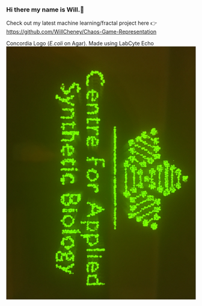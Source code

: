 ### Hi there my name is Will.👋

Check out my latest machine learning/fractal project here :point_right: https://github.com/WillCheney/Chaos-Game-Representation <br>

Concordia Logo (*E.coli* on Agar). Made using LabCyte Echo
![example](https://github.com/WillCheney/WillCheney/blob/main/EchoLogo.JPG)



<!--
**WillCheney/WillCheney** is a ✨ _special_ ✨ repository because its `README.md` (this file) appears on your GitHub profile.

Here are some ideas to get you started:

- 🔭 I’m currently working on ...
- 🌱 I’m currently learning ...
- 👯 I’m looking to collaborate on ...
- 🤔 I’m looking for help with ...
- 💬 Ask me about ...
- 📫 How to reach me: ...
- 😄 Pronouns: ...
- ⚡ Fun fact: ...
-->
